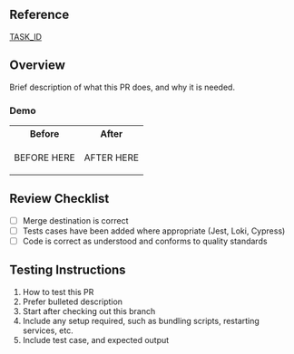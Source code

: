 ## Reference

[TASK_ID](TASK_URL)

## Overview

Brief description of what this PR does, and why it is needed.

### Demo

<table>
<tr><th>Before</th><th>After</th></tr>
<tr>
<td>

BEFORE HERE

</td>
<td>

AFTER HERE

</td>
</tr>
</table>

## Review Checklist

- [ ] Merge destination is correct
- [ ] Tests cases have been added where appropriate (Jest, Loki, Cypress)
- [ ] Code is correct as understood and conforms to quality standards

## Testing Instructions

1. How to test this PR
2. Prefer bulleted description
3. Start after checking out this branch
4. Include any setup required, such as bundling scripts, restarting services, etc.
5. Include test case, and expected output
